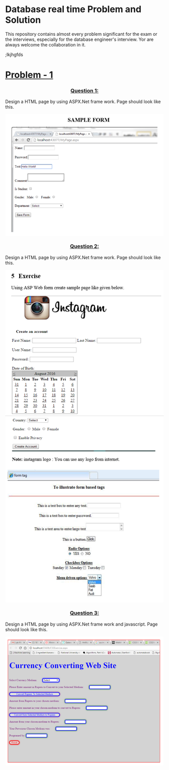 # Database real time Problem and Solution
 This repository contains almost every problem significant for the exam or the interviews, especially for the database engineer's interview. Yor are always welcome the collaboration in it.

;lkjhgfds
<a href="./Problem1"><h1>Problem - 1</h1></a>

<a href="./Problem1/solution/Q1.aspx"><h3 align="center" >Question 1:  </h3></a>
Design a HTML page by using ASPX.Net frame work. Page should look like this.
<div align="center">
<img align="center" src="/Problem1/images/1.png"/>
</div>

<a href="./Problem1/solution/Q2.aspx"><h3 align="center" >Question 2:  </h3></a>
Design a HTML page by using ASPX.Net frame work. Page should look like this.

<div align="center">
<img align="center" src="/Problem1/images/2.png"/>
<img align="center" src="/Problem1/images/2.1.png"/>
<img align="center" src="/Problem1/images/2.2.png"/>
</div>


<a href="./Problem1/solution/Q3"><h3 align="center" >Question 3:  </h3></a>
Design a HTML page by using ASPX.Net frame work and javascript. Page should look like this.

<div align="center">
<img align="center" src="/Problem1/images/3.png"/>
</div>

